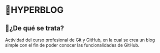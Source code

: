 # 👾HYPERBLOG
## 🤔¿De qué se trata?
Actividad del curso profesional de Git y GitHub, en la cual se crea un blog simple con el fin de poder conocer las funcionalidades de GitHub.
